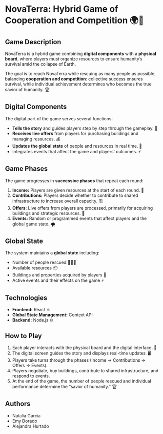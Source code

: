 # NovaTerra: Hybrid Game of Cooperation and Competition 🌍🚀

## Game Description

NovaTerra is a hybrid game combining **digital components** with a **physical board**, where players must organize resources to ensure humanity’s survival amid the collapse of Earth.

The goal is to reach NovaTerra while rescuing as many people as possible, balancing **cooperation and competition**: collective success ensures survival, while individual achievement determines who becomes the true savior of humanity. 🏆

## Digital Components

The digital part of the game serves several functions:

- **Tells the story** and guides players step by step through the gameplay. 📖
- **Receives live offers** from players for purchasing buildings and managing resources. 💰
- **Updates the global state** of people and resources in real time. 🔄
- Integrates events that affect the game and players’ outcomes. ⚡

## Game Phases

The game progresses in **successive phases** that repeat each round:

1. **Income:** Players are given resources at the start of each round. 💸
2. **Contributions:** Players decide whether to contribute to shared infrastructure to increase overall capacity. 🏗️
3. **Offers:** Live offers from players are processed, primarily for acquiring buildings and strategic resources. 🏢
4. **Events:** Random or programmed events that affect players and the global game state. 🌪️

## Global State

The system maintains a **global state** including:

- Number of people rescued 🧑‍🤝‍🧑
- Available resources 📦
- Buildings and properties acquired by players 🏬
- Active events and their effects on the game ⚡

## Technologies

- **Frontend:** React ⚛️
- **Global State Management:** Context API
- **Backend:** Node.js 🌐

## How to Play

1. Each player interacts with the physical board and the digital interface. 🎲
2. The digital screen guides the story and displays real-time updates. 🖥️
3. Players take turns through the phases (Income → Contributions → Offers → Events).
4. Players negotiate, buy buildings, contribute to shared infrastructure, and respond to events.
5. At the end of the game, the number of people rescued and individual performance determine the “savior of humanity.” 🏆

## Authors

- Natalia García
- Emy Dorado
- Alejandra Hurtado
